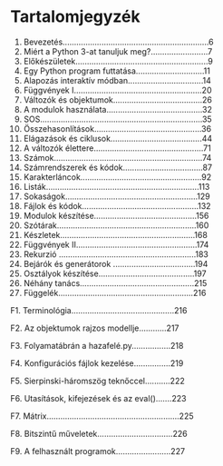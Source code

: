 # Tartalomjegyzék
1. Bevezetés................................................................6
2. Miért a Python 3-at tanuljuk meg?.........................7
3. Előkészületek..........................................................9
4. Egy Python program futtatása..............................11
5. Alapozás interaktív módban.................................14
6. Függvények I........................................................20
7. Változók és objektumok.......................................26
8. A modulok használata..........................................32
9. SOS.......................................................................35
10. Összehasonlítások...............................................36
11. Elágazások és ciklusok........................................44
12. A változók  élettere................................................71
13. Számok.................................................................74
14. Számrendszerek és kódok...................................87
15. Karakterláncok.....................................................92
16. Listák...................................................................113
17. Sokaságok..........................................................129
18. Fájlok és kódok...................................................132
19. Modulok készítése.............................................156
20. Szótárak.............................................................160
21. Készletek...........................................................168
22. Függvények II.....................................................174
23. Rekurzió ............................................................183
24. Bejárók és generátorok ....................................194
25. Osztályok készítése..........................................197
26. Néhány tanács..................................................215
27. Függelék...........................................................216

F1. Terminológia.............................................216

F2. Az objektumok rajzos modellje............217

F3. Folyamatábrán a hazafelé.py.................218

F4. Konfigurációs fájlok kezelése................219

F5. Sierpinski-háromszög teknőccel...........222

F6. Utasítások, kifejezések és az eval().......223

F7. Mátrix..........................................................225

F8. Bitszintű műveletek.................................226

F9. A felhasznált programok........................227
